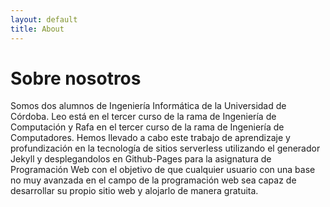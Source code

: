 ```yaml
---
layout: default
title: About
---
```

# Sobre nosotros

Somos dos alumnos de Ingeniería Informática de la Universidad de Córdoba. Leo está en el tercer curso de la rama de Ingeniería de Computación y Rafa en el tercer curso de la rama de Ingeniería de Computadores.
Hemos llevado a cabo este trabajo de aprendizaje y profundización en la tecnología de sitios serverless utilizando el generador Jekyll y desplegandolos en Github-Pages para la asignatura de Programación Web con el objetivo de que cualquier usuario con una base no muy avanzada en el campo de la programación web sea capaz de desarrollar su propio sitio web y alojarlo de manera gratuita.
